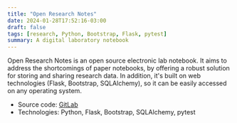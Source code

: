 ```yaml
---
title: "Open Research Notes"
date: 2024-01-28T17:52:16-03:00
draft: false
tags: [research, Python, Bootstrap, Flask, pytest]
summary: A digital laboratory notebook
---
```


Open Research Notes is an open source electronic lab notebook. It aims to address the shortcomings of paper notebooks, by offering a robust solution for storing and sharing research data. In addition, it's built on web technologies (Flask, Bootstrap, SQLAlchemy), so it can be easily accessed on any operating system.

- Source code: [GitLab](https://gitlab.com/lcpm/researchnotes)
- Technologies: Python, Flask, Bootstrap, SQLAlchemy, pytest
